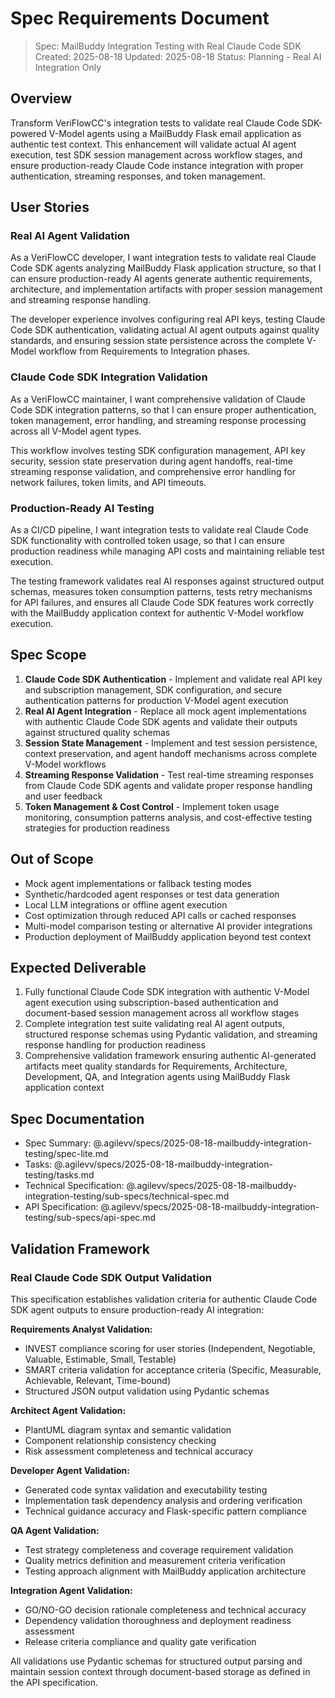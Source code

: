 # Spec Requirements Document

> Spec: MailBuddy Integration Testing with Real Claude Code SDK
> Created: 2025-08-18
> Updated: 2025-08-18
> Status: Planning - Real AI Integration Only

## Overview

Transform VeriFlowCC's integration tests to validate real Claude Code SDK-powered V-Model agents using a MailBuddy Flask email application as authentic test context. This enhancement will validate actual AI agent execution, test SDK session management across workflow stages, and ensure production-ready Claude Code instance integration with proper authentication, streaming responses, and token management.

## User Stories

### Real AI Agent Validation

As a VeriFlowCC developer, I want integration tests to validate real Claude Code SDK agents analyzing MailBuddy Flask application structure, so that I can ensure production-ready AI agents generate authentic requirements, architecture, and implementation artifacts with proper session management and streaming response handling.

The developer experience involves configuring real API keys, testing Claude Code SDK authentication, validating actual AI agent outputs against quality standards, and ensuring session state persistence across the complete V-Model workflow from Requirements to Integration phases.

### Claude Code SDK Integration Validation

As a VeriFlowCC maintainer, I want comprehensive validation of Claude Code SDK integration patterns, so that I can ensure proper authentication, token management, error handling, and streaming response processing across all V-Model agent types.

This workflow involves testing SDK configuration management, API key security, session state preservation during agent handoffs, real-time streaming response validation, and comprehensive error handling for network failures, token limits, and API timeouts.

### Production-Ready AI Testing

As a CI/CD pipeline, I want integration tests to validate real Claude Code SDK functionality with controlled token usage, so that I can ensure production readiness while managing API costs and maintaining reliable test execution.

The testing framework validates real AI responses against structured output schemas, measures token consumption patterns, tests retry mechanisms for API failures, and ensures all Claude Code SDK features work correctly with the MailBuddy application context for authentic V-Model workflow execution.

## Spec Scope

1. **Claude Code SDK Authentication** - Implement and validate real API key and subscription management, SDK configuration, and secure authentication patterns for production V-Model agent execution
1. **Real AI Agent Integration** - Replace all mock agent implementations with authentic Claude Code SDK agents and validate their outputs against structured quality schemas
1. **Session State Management** - Implement and test session persistence, context preservation, and agent handoff mechanisms across complete V-Model workflows
1. **Streaming Response Validation** - Test real-time streaming responses from Claude Code SDK agents and validate proper response handling and user feedback
1. **Token Management & Cost Control** - Implement token usage monitoring, consumption patterns analysis, and cost-effective testing strategies for production readiness

## Out of Scope

- Mock agent implementations or fallback testing modes
- Synthetic/hardcoded agent responses or test data generation
- Local LLM integrations or offline agent execution
- Cost optimization through reduced API calls or cached responses
- Multi-model comparison testing or alternative AI provider integrations
- Production deployment of MailBuddy application beyond test context

## Expected Deliverable

1. Fully functional Claude Code SDK integration with authentic V-Model agent execution using subscription-based authentication and document-based session management across all workflow stages
1. Complete integration test suite validating real AI agent outputs, structured response schemas using Pydantic validation, and streaming response handling for production readiness
1. Comprehensive validation framework ensuring authentic AI-generated artifacts meet quality standards for Requirements, Architecture, Development, QA, and Integration agents using MailBuddy Flask application context

## Spec Documentation

- Spec Summary: @.agilevv/specs/2025-08-18-mailbuddy-integration-testing/spec-lite.md
- Tasks: @.agilevv/specs/2025-08-18-mailbuddy-integration-testing/tasks.md
- Technical Specification: @.agilevv/specs/2025-08-18-mailbuddy-integration-testing/sub-specs/technical-spec.md
- API Specification: @.agilevv/specs/2025-08-18-mailbuddy-integration-testing/sub-specs/api-spec.md

## Validation Framework

### Real Claude Code SDK Output Validation

This specification establishes validation criteria for authentic Claude Code SDK agent outputs to ensure production-ready AI integration:

**Requirements Analyst Validation:**

- INVEST compliance scoring for user stories (Independent, Negotiable, Valuable, Estimable, Small, Testable)
- SMART criteria validation for acceptance criteria (Specific, Measurable, Achievable, Relevant, Time-bound)
- Structured JSON output validation using Pydantic schemas

**Architect Agent Validation:**

- PlantUML diagram syntax and semantic validation
- Component relationship consistency checking
- Risk assessment completeness and technical accuracy

**Developer Agent Validation:**

- Generated code syntax validation and executability testing
- Implementation task dependency analysis and ordering verification
- Technical guidance accuracy and Flask-specific pattern compliance

**QA Agent Validation:**

- Test strategy completeness and coverage requirement validation
- Quality metrics definition and measurement criteria verification
- Testing approach alignment with MailBuddy application architecture

**Integration Agent Validation:**

- GO/NO-GO decision rationale completeness and technical accuracy
- Dependency validation thoroughness and deployment readiness assessment
- Release criteria compliance and quality gate verification

All validations use Pydantic schemas for structured output parsing and maintain session context through document-based storage as defined in the API specification.
